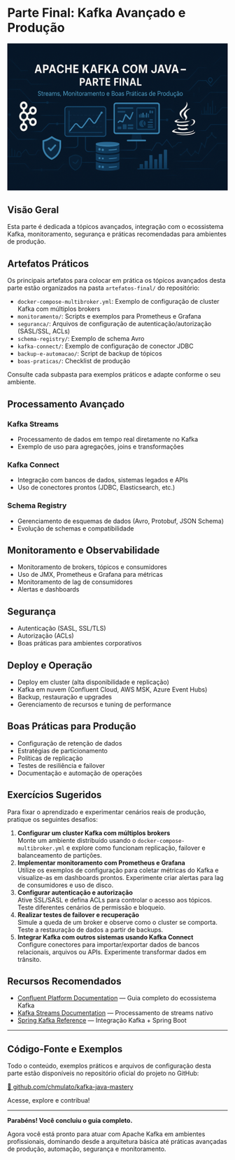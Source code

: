# Parte Final: Kafka Avançado e Produção

![Apache Kafka com Java – Parte Final](img/kafka-java-parte-final.png)

## Visão Geral

Esta parte é dedicada a tópicos avançados, integração com o ecossistema Kafka, monitoramento, segurança e práticas recomendadas para ambientes de produção.

## Artefatos Práticos

Os principais artefatos para colocar em prática os tópicos avançados desta parte estão organizados na pasta `artefatos-final/` do repositório:

- `docker-compose-multibroker.yml`: Exemplo de configuração de cluster Kafka com múltiplos brokers
- `monitoramento/`: Scripts e exemplos para Prometheus e Grafana
- `seguranca/`: Arquivos de configuração de autenticação/autorização (SASL/SSL, ACLs)
- `schema-registry/`: Exemplo de schema Avro
- `kafka-connect/`: Exemplo de configuração de conector JDBC
- `backup-e-automacao/`: Script de backup de tópicos
- `boas-praticas/`: Checklist de produção

Consulte cada subpasta para exemplos práticos e adapte conforme o seu ambiente.

## Processamento Avançado

### Kafka Streams

- Processamento de dados em tempo real diretamente no Kafka
- Exemplo de uso para agregações, joins e transformações

### Kafka Connect

- Integração com bancos de dados, sistemas legados e APIs
- Uso de conectores prontos (JDBC, Elasticsearch, etc.)

### Schema Registry

- Gerenciamento de esquemas de dados (Avro, Protobuf, JSON Schema)
- Evolução de schemas e compatibilidade

## Monitoramento e Observabilidade

- Monitoramento de brokers, tópicos e consumidores
- Uso de JMX, Prometheus e Grafana para métricas
- Monitoramento de lag de consumidores
- Alertas e dashboards

## Segurança

- Autenticação (SASL, SSL/TLS)
- Autorização (ACLs)
- Boas práticas para ambientes corporativos

## Deploy e Operação

- Deploy em cluster (alta disponibilidade e replicação)
- Kafka em nuvem (Confluent Cloud, AWS MSK, Azure Event Hubs)
- Backup, restauração e upgrades
- Gerenciamento de recursos e tuning de performance

## Boas Práticas para Produção

- Configuração de retenção de dados
- Estratégias de particionamento
- Políticas de replicação
- Testes de resiliência e failover
- Documentação e automação de operações

## Exercícios Sugeridos

Para fixar o aprendizado e experimentar cenários reais de produção, pratique os seguintes desafios:

1. **Configurar um cluster Kafka com múltiplos brokers**  
   Monte um ambiente distribuído usando o `docker-compose-multibroker.yml` e explore como funcionam replicação, failover e balanceamento de partições.
2. **Implementar monitoramento com Prometheus e Grafana**  
   Utilize os exemplos de configuração para coletar métricas do Kafka e visualize-as em dashboards prontos. Experimente criar alertas para lag de consumidores e uso de disco.
3. **Configurar autenticação e autorização**  
   Ative SSL/SASL e defina ACLs para controlar o acesso aos tópicos. Teste diferentes cenários de permissão e bloqueio.
4. **Realizar testes de failover e recuperação**  
   Simule a queda de um broker e observe como o cluster se comporta. Teste a restauração de dados a partir de backups.
5. **Integrar Kafka com outros sistemas usando Kafka Connect**  
   Configure conectores para importar/exportar dados de bancos relacionais, arquivos ou APIs. Experimente transformar dados em trânsito.

## Recursos Recomendados

- [Confluent Platform Documentation](https://docs.confluent.io/) — Guia completo do ecossistema Kafka
- [Kafka Streams Documentation](https://kafka.apache.org/documentation/streams/) — Processamento de streams nativo
- [Spring Kafka Reference](https://docs.spring.io/spring-kafka/docs/current/reference/html/) — Integração Kafka + Spring Boot

---

## Código-Fonte e Exemplos

Todo o conteúdo, exemplos práticos e arquivos de configuração desta parte estão disponíveis no repositório oficial do projeto no GitHub:

[🔗 github.com/chmulato/kafka-java-mastery](https://github.com/chmulato/kafka-java-mastery)

Acesse, explore e contribua!

---

**Parabéns! Você concluiu o guia completo.**

Agora você está pronto para atuar com Apache Kafka em ambientes profissionais, dominando desde a arquitetura básica até práticas avançadas de produção, automação, segurança e monitoramento.